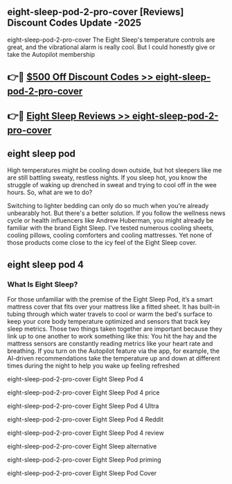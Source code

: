 ## eight-sleep-pod-2-pro-cover [Reviews​] Discount Codes Update -2025

eight-sleep-pod-2-pro-cover The Eight Sleep's temperature controls are great, and the vibrational alarm is really cool. But I could honestly give or take the Autopilot membership

## 👉🔴 [$500 Off Discount Codes >> eight-sleep-pod-2-pro-cover](http://download.freeplayer.one?title=eight-sleep-pod-2-pro-cover&ref=18-ES)

## 👉🔴 [Eight Sleep Reviews >> eight-sleep-pod-2-pro-cover](http://download.freeplayer.one?title=eight-sleep-pod-2-pro-cover&ref=18-ES)

## eight sleep pod

High temperatures might be cooling down outside, but hot sleepers like me are still battling sweaty, restless nights. If you sleep hot, you know the struggle of waking up drenched in sweat and trying to cool off in the wee hours. So, what are we to do?

Switching to lighter bedding can only do so much when you're already unbearably hot. But there's a better solution. If you follow the wellness news cycle or health influencers like Andrew Huberman, you might already be familiar with the brand Eight Sleep. I've tested numerous cooling sheets, cooling pillows, cooling comforters and cooling mattresses. Yet none of those products come close to the icy feel of the Eight Sleep cover.

## eight sleep pod 4

### What Is Eight Sleep?

For those unfamiliar with the premise of the Eight Sleep Pod, it’s a smart mattress cover that fits over your mattress like a fitted sheet. It has built-in tubing through which water travels to cool or warm the bed's surface to keep your core body temperature optimized and sensors that track key sleep metrics. Those two things taken together are important because they link up to one another to work something like this: You hit the hay and the mattress sensors are constantly reading metrics like your heart rate and breathing. If you turn on the Autopilot feature via the app, for example, the AI-driven recommendations take the temperature up and down at different times during the night to help you wake up feeling refreshed

eight-sleep-pod-2-pro-cover Eight Sleep Pod 4

eight-sleep-pod-2-pro-cover Eight Sleep Pod 4 price

eight-sleep-pod-2-pro-cover Eight Sleep Pod 4 Ultra

eight-sleep-pod-2-pro-cover Eight Sleep Pod 4 Reddit

eight-sleep-pod-2-pro-cover Eight Sleep Pod 4 review

eight-sleep-pod-2-pro-cover Eight Sleep alternative

eight-sleep-pod-2-pro-cover Eight Sleep Pod priming

eight-sleep-pod-2-pro-cover Eight Sleep Pod Cover